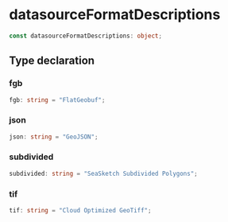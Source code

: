 # datasourceFormatDescriptions

```ts
const datasourceFormatDescriptions: object;
```

## Type declaration

### fgb

```ts
fgb: string = "FlatGeobuf";
```

### json

```ts
json: string = "GeoJSON";
```

### subdivided

```ts
subdivided: string = "SeaSketch Subdivided Polygons";
```

### tif

```ts
tif: string = "Cloud Optimized GeoTiff";
```
